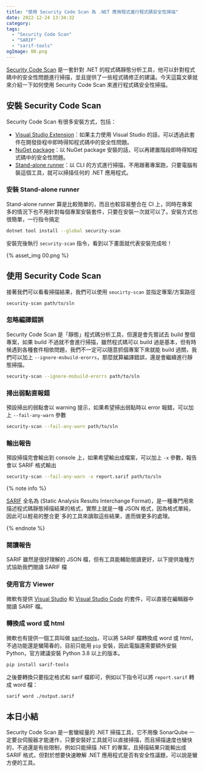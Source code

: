 ```yaml
---
title: "使用 Security Code Scan 為 .NET 應用程式進行程式碼安全性掃描"
date: 2022-12-24 13:34:32
category:
tags:
  - "Security Code Scan"
  - "SARIF"
  - "sarif-tools"
ogImage: 00.png
---
```


[Security Code Scan](https://security-code-scan.github.io/) 是一套針對 .NET 的程式碼靜態分析工具，他可以針對程式碼中的安全性問題進行掃描，並且提供了一些程式碼修正的建議。今天這篇文章就來介紹一下如何使用 Security Code Scan 來進行程式碼安全性掃描。

<!-- more -->

## 安裝 Security Code Scan

Security Code Scan 有很多安裝方式，包括：

- [Visual Studio Extension](https://marketplace.visualstudio.com/items?itemName=JaroslavLobacevski.SecurityCodeScanVS2019)：如果主力使用 Visual Studio 的話，可以透過此套件在開發掛程中即時得知程式碼中的安全性問題。
- [NuGet package](https://www.nuget.org/packages/SecurityCodeScan.VS2019/)：以 NuGet package 安裝的話，可以再建置階段即時得知程式碼中的安全性問題。
- [Stand-alone runner](https://www.nuget.org/packages/security-scan/)：以 CLI 的方式進行掃描，不用跟著專案跑，只要電腦有裝這個工具，就可以掃描任何的 .NET 應用程式。

### 安裝 Stand-alone runner

Stand-alone runner 算是比較簡單的，而且也較容易整合在 CI 上，同時在專案多的情況下也不用針對每個專案安裝套件，只要在安裝一次就可以了。安裝方式也很簡單，一行指令搞定

```bash
dotnet tool install --global security-scan
```

安裝完後執行 `security-scan` 指令，看到以下畫面就代表安裝完成啦！

{% asset_img 00.png %}

## 使用 Security Code Scan

接著我們可以看看掃描結果，我們可以使用 `seucirty-scan` 並指定專案/方案路徑

```bash
security-scan path/to/sln
```

### 忽略編譯錯誤

Security Code Scan 是「靜態」程式碼分析工具，但還是會先嘗試去 build 整個專案，如果 build 不過就不會進行掃描，雖然程式碼可以 build 過是基本，但有時候遇到各種套件相依問題，我們不一定可以隨意抓個專案下來就能 build 過關，我們可以加上 `--ignore-msbuild-erorrs`，那麼就算編譯錯誤，還是會繼續進行靜態掃描。

```bash
security-scan --ignore-msbuild-erorrs path/to/sln
```

### 掃出弱點直報錯

預設掃出的弱點會以 warning 提示，如果希望掃出弱點時以 error 報錯，可以加上 `--fail-any-warn` 參數

```bash
security-scan --fail-any-warn path/to/sln
```

### 輸出報告

預設掃描完會輸出到 console 上，如果希望輸出成檔案，可以加上 `-x` 參數，報告會以 SARIF 格式輸出

```bash
security-scan --fail-any-warn -x report.sarif path/to/sln
```

{% note info %}

[SARIF](https://sarifweb.azurewebsites.net/) 全名為 (Static Analysis Results Interchange Format)，是一種專門用來描述程式碼靜態掃描結果的格式，實際上就是一種 JSON 格式，因為格式單純，因此可以輕易的整合更ˋ多的工具來讀取這些結果，進而做更多的處理。

{% endnote %}

### 閱讀報告

SARIF 雖然是很好理解的 JSON 檔，但有工具能輔助閱讀更好，以下提供幾種方式協助我們閱讀 SARIF 檔

### 使用官方 Viewer

微軟有提供 [Visual Studio](https://marketplace.visualstudio.com/items?itemName=WDGIS.MicrosoftSarifViewer) 和 [Visual Studio Code](https://marketplace.visualstudio.com/items?itemName=MS-SarifVSCode.sarif-viewer) 的套件，可以直接在編輯器中閱讀 SARIF 檔。

### 轉換成 word 或 html

微軟也有提供一個工具叫做 [sarif-tools](https://github.com/microsoft/sarif-tools)，可以將 SARIF 檔轉換成 word 或 html，不過功能還是蠻陽春的，目前只能用 `pip` 安裝，因此電腦還需要額外安裝 Python，官方建議安裝 Python 3.8 以上的版本。

```bash
pip install sarif-tools
```

之後要轉換只要指定格式和 sarif 檔即可，例如以下指令可以將 `report.sarif` 轉成 word 檔：

```bash
sarif word ./output.sarif
```

## 本日小結

Security Code Scan 是一套蠻經量的 .NET 掃描工具，它不用像 SonarQube 一定要台伺服器才能運作，只要安裝好工具就可以直接掃描，而且掃描速度也蠻快的，不過還是有些限制，例如只能掃描 .NET 的專案，且掃描結果只能輸出成 SARIF 格式，但對於想要快速瞭解 .NET 應用程式是否有安全性議題，可以說是蠻方便的工具。
